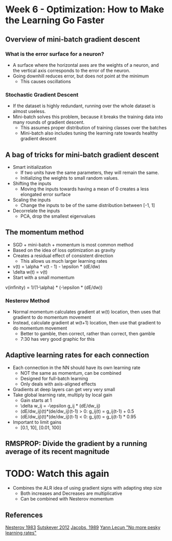 # Week 6 - Optimization: How to Make the Learning Go Faster

## Overview of mini-batch gradient descent

### What is the error surface for a neuron?

- A surface where the horizontal axes are the weights of a neuron, and the
vertical axis corresponds to the error of the neuron.
- Going downhill reduces error, but does not point at the minimum
  - This causes oscillations

### Stochastic Gradient Descent

- If the dataset is highly redundant, running over the whole dataset is almost
useless.
- Mini-batch solves this problem, because it breaks the training data into many
rounds of gradient descent.
  - This assumes proper distribution of training classes over the batches
  - Mini-batch also includes tuning the learning rate towards healthy gradient
  descent

## A bag of tricks for mini-batch gradient descent

- Smart initialization
  - If two units have the same parameters, they will remain the same.
  - Initializing the weights to small random values.
- Shifting the inputs
  - Moving the inputs towards having a mean of 0 creates a less elongated error
  surface
- Scaling the inputs
  - Change the inputs to be of the same distribution between [-1, 1]
- Decorrelate the inputs
  - PCA, drop the smallest eigenvalues

## The momentum method

- SGD + mini-batch + momentum is most common method
- Based on the idea of loss optimization as gravity
- Creates a residual effect of consistent direction
  - This allows us much larger learning rates
- v(t) = \alpha * v(t - 1) - \epsilon * (dE/dw)
- \delta w(t) = v(t)
- Start with a small momentum

v(infinity) = 1/(1-\alpha) * (-\epsilon * (dE/dw))

### Nesterov Method

- Normal momentum calculates gradient at w(t) location, then uses that gradient
to do momentum movement
- Instead, calculate gradient at w(t+1) location, then use that gradient to do
momentum movement
  - Better to gamble, then correct, rather than correct, then gamble
  - 7:30 has very good graphic for this

## Adaptive learning rates for each connection

- Each connection in the NN should have its own learning rate
  - NOT the same as momentum, can be combined
  - Designed for full-batch learning
  - Only deals with axis-aligned effects
- Gradients at deep layers can get very very small
- Take global learning rate, multiply by local gain
  - Gain starts at 1
  - \delta w\_ij = -\epsilon g\_ij * (dE/dw\_ij)
  - (dE/dw\_ij)(t)\*(de/dw_ij)(t-1) > 0: g\_ij(t) = g\_ij(t-1) + 0.5
  - (dE/dw\_ij)(t)\*(de/dw_ij)(t-1) < 0: g\_ij(t) = g\_ij(t-1) \* 0.95
- Important to limit gains
  - [0.1, 10], [0.01, 100]


## RMSPROP: Divide the gradient by a running average of its recent magnitude

# TODO: Watch this again

- Combines the ALR idea of using gradient signs with adapting step size
  - Both increases and Decreases are multiplicative
  - Can be combined with Nesterov momentum

## References

[Nesterov 1983]()
[Sutskever 2012]()
[Jacobs, 1989]()
[Yann Lecun "No more pesky learning rates"]()
